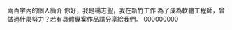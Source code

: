 <html>
<head>
<title> Yangchihsheng | 申請書</title>
</head>
  <body>
  兩百字內的個人簡介
  </body>
  <body>
  你好，我是楊志聖，我在新竹工作
</body>
</html>

<html>
  <body>
  為了成為軟體工程師，曾做過什麼努力？若有具體專案作品請分享給我們。
  </body>
 <body>
 000000000
</body>
</html>
